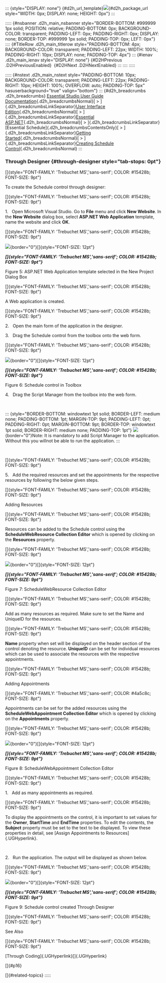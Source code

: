 ::: {style="DISPLAY: none"}
[](ms-xhelp:///?Id=d2h_url_template){#d2h_url_template}![](!package_url!){#d2h_package_url style="WIDTH: 0px; DISPLAY: none; HEIGHT: 0px"}
:::

::::: {#nsbanner .d2h_main_nsbanner style="BORDER-BOTTOM: #999999 1px solid; POSITION: relative; PADDING-BOTTOM: 0px; BACKGROUND-COLOR: transparent; PADDING-LEFT: 0px; PADDING-RIGHT: 0px; DISPLAY: none; BORDER-TOP: #999999 1px solid; PADDING-TOP: 0px; LEFT: 0px"}
:::: {#TitleRow .d2h_main_titlerow style="PADDING-BOTTOM: 4px; BACKGROUND-COLOR: transparent; PADDING-LEFT: 22px; WIDTH: 100%; PADDING-RIGHT: 10px; DISPLAY: none; PADDING-TOP: 4px"}
::: {#ienav .d2h_main_ienav style="DISPLAY: none"}
[](ms-xhelp:///?Id=42372143-a041-401a-9454-fd42241da3f4){#D2HPrevious .D2HPreviousEnabled}  [](ms-xhelp:///?Id=cbeeb88c-287b-4454-bd7c-9ea111537f29){#D2HNext .D2HNextEnabled}
:::
::::
:::::

::::: {#nstext .d2h_main_nstext style="PADDING-BOTTOM: 10px; BACKGROUND-COLOR: transparent; PADDING-LEFT: 22px; PADDING-RIGHT: 10px; HEIGHT: 100%; OVERFLOW: auto; PADDING-TOP: 5px" hasuserbackground="true" valign="bottom"}
::: {#d2h_breadcrumbs .d2h_breadcrumbs}
[Essential Studio User Guide Documentation](ms-xhelp:///?Id=12457748-09e3-4d74-a240-8e049cedf030){.d2h_breadcrumbsNormal}[ \> ]{.d2h_breadcrumbsLinkSeparator}[User Interface Edition](ms-xhelp:///?Id=c29296b7-531c-413b-a0ec-488ca1f7f669){.d2h_breadcrumbsNormal}[ \> ]{.d2h_breadcrumbsLinkSeparator}[Essential ASP.NET](ms-xhelp:///?Id=25c35330-c127-4dad-9a92-ed79dc7261a6){.d2h_breadcrumbsNormal}[ \> ]{.d2h_breadcrumbsLinkSeparator}[Essential Schedule]{.d2h_breadcrumbsContentsOnly}[ \> ]{.d2h_breadcrumbsLinkSeparator}[Getting Started](ms-xhelp:///?Id=db08ebda-40b3-4965-b3be-d17da194e2f1){.d2h_breadcrumbsNormal}[ \> ]{.d2h_breadcrumbsLinkSeparator}[Creating Schedule Control](ms-xhelp:///?Id=42372143-a041-401a-9454-fd42241da3f4){.d2h_breadcrumbsNormal}
:::

### Through Designer {#through-designer style="tab-stops: 0pt"}

[]{style="FONT-FAMILY: 'Trebuchet MS','sans-serif'; COLOR: #15428b; FONT-SIZE: 9pt"} 

To create the Schedule control through designer:

[]{style="FONT-FAMILY: 'Trebuchet MS','sans-serif'; COLOR: #15428b; FONT-SIZE: 9pt"} 

1.   Open Microsoft Visual Studio. Go to **File** menu and click **New Website**. In the **New Website** dialog box, select **ASP.NET Web Application** template, name the website and click **OK**.

[]{style="FONT-FAMILY: 'Trebuchet MS','sans-serif'; COLOR: #15428b; FONT-SIZE: 9pt"} 

![](ImagesExt/image71_12.jpg){border="0"}[]{style="FONT-SIZE: 12pt"}

***[]{style="FONT-FAMILY: 'Trebuchet MS','sans-serif'; COLOR: #15428b; FONT-SIZE: 9pt"}*** 

Figure 5: ASP.NET Web Application template selected in the New Project Dialog Box

[]{style="FONT-FAMILY: 'Trebuchet MS','sans-serif'; COLOR: #15428b; FONT-SIZE: 9pt"} 

A Web application is created.

[]{style="FONT-FAMILY: 'Trebuchet MS','sans-serif'; COLOR: #15428b; FONT-SIZE: 9pt"} 

2.   Open the main form of the application in the designer.

3.   Drag the Schedule control from the toolbox onto the web form.

[]{style="FONT-FAMILY: 'Trebuchet MS','sans-serif'; COLOR: #15428b; FONT-SIZE: 9pt"} 

![](ImagesExt/image71_13.jpg){border="0"}[]{style="FONT-SIZE: 12pt"}

***[]{style="FONT-FAMILY: 'Trebuchet MS','sans-serif'; COLOR: #15428b; FONT-SIZE: 9pt"}*** 

Figure 6: Schedule control in Toolbox

4.   Drag the Script Manager from the toolbox into the web form.

 

::: {style="BORDER-BOTTOM: windowtext 1pt solid; BORDER-LEFT: medium none; PADDING-BOTTOM: 1pt; MARGIN-TOP: 9pt; PADDING-LEFT: 0pt; PADDING-RIGHT: 0pt; MARGIN-BOTTOM: 9pt; BORDER-TOP: windowtext 1pt solid; BORDER-RIGHT: medium none; PADDING-TOP: 1pt"}
![](ImagesExt/image71_8.jpg){border="0"}Note: It is mandatory to add Script Manager to the application. Without this you willnot be able to run the application.
:::

 

[]{style="FONT-FAMILY: 'Trebuchet MS','sans-serif'; COLOR: #15428b; FONT-SIZE: 9pt"} 

5.   Add the required resources and set the appointments for the respective resources by following the below given steps.

[]{style="FONT-FAMILY: 'Trebuchet MS','sans-serif'; COLOR: #15428b; FONT-SIZE: 9pt"} 

Adding Resources

[]{style="FONT-FAMILY: 'Trebuchet MS','sans-serif'; COLOR: #15428b; FONT-SIZE: 9pt"} 

Resources can be added to the Schedule control using the **ScheduleWebResource Collection Editor** which is opened by clicking on the **Resources** property.

[]{style="FONT-FAMILY: 'Trebuchet MS','sans-serif'; COLOR: #15428b; FONT-SIZE: 9pt"} 

![](ImagesExt/image71_14.jpg){border="0"}[]{style="FONT-SIZE: 12pt"}

***[]{style="FONT-FAMILY: 'Trebuchet MS','sans-serif'; COLOR: #15428b; FONT-SIZE: 9pt"}*** 

Figure 7: ScheduleWebResource Collection Editor

[]{style="FONT-FAMILY: 'Trebuchet MS','sans-serif'; COLOR: #15428b; FONT-SIZE: 9pt"} 

Add as many resources as required. Make sure to set the Name and UniqueID for the resources.

[]{style="FONT-FAMILY: 'Trebuchet MS','sans-serif'; COLOR: #15428b; FONT-SIZE: 9pt"} 

**Name** property when set will be displayed on the header section of the control denoting the resource. **UniqueID** can be set for individual resources which can be used to associate the resources with the respective appointments.

[]{style="FONT-FAMILY: 'Trebuchet MS','sans-serif'; COLOR: #15428b; FONT-SIZE: 9pt"} 

Adding Appointments

[]{style="FONT-FAMILY: 'Trebuchet MS','sans-serif'; COLOR: #4a5c8c; FONT-SIZE: 8pt"} 

Appointments can be set for the added resources using the **ScheduleWebAppointment Collection Editor** which is opened by clicking on the **Appointments** property.

[]{style="FONT-FAMILY: 'Trebuchet MS','sans-serif'; COLOR: #15428b; FONT-SIZE: 9pt"} 

![](ImagesExt/image71_15.jpg){border="0"}[]{style="FONT-SIZE: 12pt"}

***[]{style="FONT-FAMILY: 'Trebuchet MS','sans-serif'; COLOR: #15428b; FONT-SIZE: 9pt"}*** 

Figure 8: ScheduleWebAppointment Collection Editor

[]{style="FONT-FAMILY: 'Trebuchet MS','sans-serif'; COLOR: #15428b; FONT-SIZE: 9pt"} 

1.   Add as many appointments as required.

[]{style="FONT-FAMILY: 'Trebuchet MS','sans-serif'; COLOR: #15428b; FONT-SIZE: 9pt"} 

To display the appointments on the control, it is important to set values for the **Owner**, **StartTime** and **EndTime** properties. To edit the contents, the **Subject** property must be set to the text to be displayed. To view these properties in detail, see [Assign Appointments to Resources]{.UGHyperlink}.

 

2.   Run the application. The output will be displayed as shown below.

[]{style="FONT-FAMILY: 'Trebuchet MS','sans-serif'; COLOR: #15428b; FONT-SIZE: 9pt"} 

![](ImagesExt/image71_16.jpg){border="0"}[]{style="FONT-SIZE: 12pt"}

***[]{style="FONT-FAMILY: 'Trebuchet MS','sans-serif'; COLOR: #15428b; FONT-SIZE: 9pt"}*** 

Figure 9: Schedule control created Through Designer

[]{style="FONT-FAMILY: 'Trebuchet MS','sans-serif'; COLOR: #15428b; FONT-SIZE: 9pt"} 

See Also

[]{style="FONT-FAMILY: 'Trebuchet MS','sans-serif'; COLOR: #15428b; FONT-SIZE: 9pt"} 

[Through Coding]{.UGHyperlink}[]{.UGHyperlink}

[]{#p16} 

[]{#related-topics}
:::::
